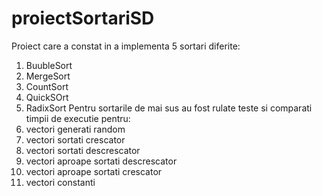 # proiectSortariSD
Proiect care a constat in a implementa 5 sortari diferite:
  1) BuubleSort
  2) MergeSort
  3) CountSort
  4) QuickSOrt
  5) RadixSort
Pentru sortarile de mai sus au fost rulate teste si comparati timpii de executie pentru:
  1) vectori generati random 
  2) vectori sortati crescator
  3) vectori sortati descrescator
  4) vectori aproape sortati descrescator
  5) vectori aproape sortati crescator
  6) vectori constanti
